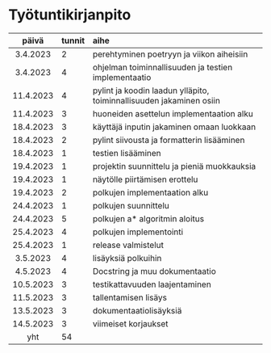 # Työtuntikirjanpito

|   päivä   | tunnit | aihe                                                                |
| :-------: | :----- | :------------------------------------------------------------------ |
| 3.4.2023  | 2      | perehtyminen poetryyn ja viikon aiheisiin                           |
| 3.4.2023  | 4      | ohjelman toiminnallisuuden ja testien implementaatio                |
| 11.4.2023 | 4      | pylint ja koodin laadun ylläpito, toiminnallisuuden jakaminen osiin |
| 11.4.2023 | 3      | huoneiden asettelun implementaation alku                            |
| 18.4.2023 | 3      | käyttäjä inputin jakaminen omaan luokkaan                           |
| 18.4.2023 | 2      | pylint siivousta ja formatterin lisääminen                          |
| 18.4.2023 | 1      | testien lisääminen                                                  |
| 19.4.2023 | 1      | projektin suunnittelu ja pieniä muokkauksia                         |
| 19.4.2023 | 1      | näytölle piirtämisen erottelu                                       |
| 19.4.2023 | 2      | polkujen implementaation alku                                       |
| 24.4.2023 | 1      | polkujen suunnittelu                                                |
| 24.4.2023 | 5      | polkujen a* algoritmin aloitus                                      |
| 25.4.2023 | 4      | polkujen implementointi                                             |
| 25.4.2023 | 1      | release valmistelut                                                 |
| 3.5.2023  | 4      | lisäyksiä polkuihin                                                 |
| 4.5.2023  | 4      | Docstring ja muu dokumentaatio                                      |
| 10.5.2023 | 3      | testikattavuuden laajentaminen                                      |
| 11.5.2023 | 3      | tallentamisen lisäys                                                |
| 13.5.2023 | 3      | dokumentaatiolisäyksiä                                              |
| 14.5.2023 | 3      | viimeiset korjaukset                                                |
|    yht    | 54     |                                                                     |
